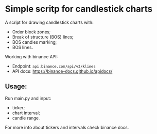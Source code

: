# Simple scritp for candlestick charts

A script for drawing candlestick charts with:
 - Order block zones;
 - Break of structure (BOS) lines;
 - BOS candles marking;
 - BOS lines.

Working with binance API:
  - Endpoint: `api.binance.com/api/v3/klines`
  - API docs: https://binance-docs.github.io/apidocs/
   
## Usage:
Run main.py and input:
 - ticker;
 - chart interval;
 - candle range.
   
For more info about tickers and intervals check binance docs.
